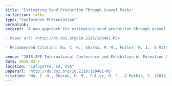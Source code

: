 ```yaml
---
title: "Estimating Sand Production Through Gravel Packs"
collection: talks
type: "Conference Presentation"
permalink:
excerpt: 'A new approach for estimating sand production through gravel packs is presented in this paper. The approach involves two steps: (a) evaluating the pore throat size distribution (PoSD) of a gravel pack and (b) estimating sand production through the gravel pack using an analytical model. Results of the analytical model were found to agree well with sand production data obtained from lab experiments and Monte Carlo simulations. New gravel pack design guidelines are developed based on findings of this research.

- Paper url: <http://dx.doi.org/10.2118/189481-MS>

- Recommended Citation: Wu, C.-H., Sharma, M. M., Fuller, M. J., & Mathis, S. (2018, February 7). Estimating Sand Production Through Gravel Packs. Society of Petroleum Engineers. doi:10.2118/189481-MS'

venue: "2018 SPE International Conference and Exhibition on Formation Damage Control"
date: 2018-02-7
location: "Lafayette, LA, USA"
paperurl: 'http://dx.doi.org/10.2118/189481-MS'
citation: 'Wu, C.-H., Sharma, M. M., Fuller, M. J., & Mathis, S. (2018, February 7). Estimating Sand Production Through Gravel Packs. Society of Petroleum Engineers. doi:10.2118/189481-MS'
---
```

